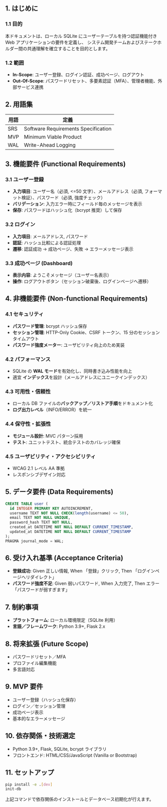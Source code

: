 ## 1. はじめに
### 1.1 目的
本ドキュメントは、ローカル SQLite にユーザーテーブルを持つ認証機能付き Web アプリケーションの要件を定義し、
システム開発チームおよびステークホルダー間の共通理解を確立することを目的とします。

### 1.2 範囲
- **In-Scope**: ユーザー登録、ログイン認証、成功ページ、ログアウト
- **Out-Of-Scope**: パスワードリセット、多要素認証（MFA）、管理者機能、外部サービス連携

## 2. 用語集
| 用語           | 定義                                   |
|----------------|----------------------------------------|
| SRS            | Software Requirements Specification    |
| MVP            | Minimum Viable Product                 |
| WAL            | Write-Ahead Logging                    |

## 3. 機能要件 (Functional Requirements) 
### 3.1 ユーザー登録
- **入力項目**: ユーザー名（必須, <=50 文字）、メールアドレス（必須, フォーマット検証）、パスワード（必須, 強度チェック）
- **バリデーション**: 入力エラー時にフィールド毎のメッセージを表示
- **保存**: パスワードはハッシュ化（bcrypt 推奨）して保存

### 3.2 ログイン
- **入力項目**: メールアドレス, パスワード
- **認証**: ハッシュ比較による認証処理
- **遷移**: 認証成功 → 成功ページ、失敗 → エラーメッセージ表示

### 3.3 成功ページ (Dashboard)
- **表示内容**: ようこそメッセージ（ユーザー名表示）
- **操作**: ログアウトボタン（セッション破棄後、ログインページへ遷移）

## 4. 非機能要件 (Non-functional Requirements) 
### 4.1 セキュリティ
- **パスワード管理**: bcrypt ハッシュ保存
- **セッション管理**: HTTP-Only Cookie、CSRF トークン、15 分のセッションタイムアウト
- **パスワード強度メーター**: ユーザビリティ向上のため実装

### 4.2 パフォーマンス
- SQLite の **WAL モード**を有効化し、同時書き込み性能を向上
- 適宜 **インデックス**を設計（メールアドレスにユニークインデックス）

### 4.3 可用性・信頼性
- ローカル DB ファイルの**バックアップ／リストア手順**をドキュメント化
- **ログ出力レベル**（INFO/ERROR）を統一

### 4.4 保守性・拡張性
- **モジュール設計**: MVC パターン採用
- **テスト**: ユニットテスト、統合テストのカバレッジ確保

### 4.5 ユーザビリティ・アクセシビリティ
- WCAG 2.1 レベル AA 準拠
- レスポンシブデザイン対応

## 5. データ要件 (Data Requirements) 
```sql
CREATE TABLE user (
  id INTEGER PRIMARY KEY AUTOINCREMENT,
  username TEXT NOT NULL CHECK(length(username) <= 50),
  email TEXT NOT NULL UNIQUE,
  password_hash TEXT NOT NULL,
  created_at DATETIME NOT NULL DEFAULT CURRENT_TIMESTAMP,
  updated_at DATETIME NOT NULL DEFAULT CURRENT_TIMESTAMP
);
PRAGMA journal_mode = WAL;
````

## 6. 受け入れ基準 (Acceptance Criteria) 

* **登録成功**: Given 正しい情報, When 「登録」クリック, Then 「ログインページへリダイレクト」
* **パスワード強度不足**: Given 弱いパスワード, When 入力完了, Then エラー「パスワードが弱すぎます」

## 7. 制約事項

* **プラットフォーム**: ローカル環境限定（SQLite 利用）
* **言語／フレームワーク**: Python 3.9+, Flask 2.x

## 8. 将来拡張 (Future Scope)

* パスワードリセット／MFA
* プロファイル編集機能
* 多言語対応

## 9. MVP 要件 

* ユーザー登録（ハッシュ化保存）
* ログイン／セッション管理
* 成功ページ表示
* 基本的なエラーメッセージ

## 10. 依存関係・技術選定

* Python 3.9+, Flask, SQLite, bcrypt ライブラリ
* フロントエンド: HTML/CSS/JavaScript (Vanilla or Bootstrap)

## 11. セットアップ

```bash
pip install -e .[dev]
init-db
```

上記コマンドで依存関係のインストールとデータベース初期化が行えます。

